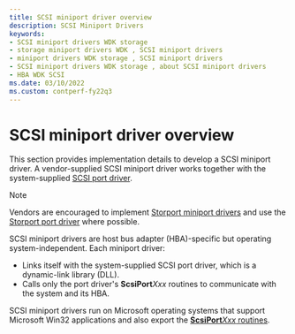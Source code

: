 ```yaml
---
title: SCSI miniport driver overview
description: SCSI Miniport Drivers
keywords:
- SCSI miniport drivers WDK storage
- storage miniport drivers WDK , SCSI miniport drivers
- miniport drivers WDK storage , SCSI miniport drivers
- SCSI miniport drivers WDK storage , about SCSI miniport drivers
- HBA WDK SCSI
ms.date: 03/10/2022
ms.custom: contperf-fy22q3
---
```


# SCSI miniport driver overview

This section provides implementation details to develop a SCSI miniport driver. A vendor-supplied SCSI miniport driver works together with the system-supplied [SCSI port driver](scsi-port-driver-overview.md).

> [!NOTE]
>
> Vendors are encouraged to implement [Storport miniport drivers](storport-miniport-drivers.md) and use the [Storport port driver](storport-driver-overview.md) where possible.

SCSI miniport drivers are host bus adapter (HBA)-specific but operating system-independent. Each miniport driver:

* Links itself with the system-supplied SCSI port driver, which is a dynamic-link library (DLL).
* Calls only the port driver's **ScsiPort***Xxx* routines to communicate with the system and its HBA.

SCSI miniport drivers run on Microsoft operating systems that support Microsoft Win32 applications and also export the [**ScsiPort***Xxx* routines](scsi-port-driver-support-routines.md).
